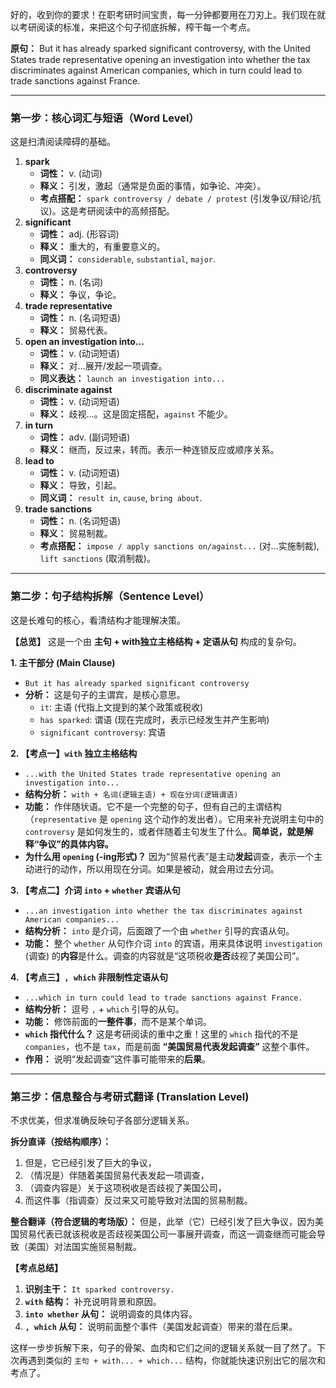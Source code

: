 好的，收到你的要求！在职考研时间宝贵，每一分钟都要用在刀刃上。我们现在就以考研阅读的标准，来把这个句子彻底拆解，榨干每一个考点。

**原句：** But it has already sparked significant controversy, with the United States trade representative opening an investigation into whether the tax discriminates against American companies, which in turn could lead to trade sanctions against France.

------



### **第一步：核心词汇与短语（Word Level）**



这是扫清阅读障碍的基础。

1. **spark**
   - **词性：** v. (动词)
   - **释义：** 引发，激起（通常是负面的事情，如争论、冲突）。
   - **考点搭配：** `spark controversy / debate / protest` (引发争议/辩论/抗议)。这是考研阅读中的高频搭配。
2. **significant**
   - **词性：** adj. (形容词)
   - **释义：** 重大的，有重要意义的。
   - **同义词：** `considerable`, `substantial`, `major`.
3. **controversy**
   - **词性：** n. (名词)
   - **释义：** 争议，争论。
4. **trade representative**
   - **词性：** n. (名词短语)
   - **释义：** 贸易代表。
5. **open an investigation into...**
   - **词性：** v. (动词短语)
   - **释义：** 对...展开/发起一项调查。
   - **同义表达：** `launch an investigation into...`
6. **discriminate against**
   - **词性：** v. (动词短语)
   - **释义：** 歧视...。这是固定搭配，`against` 不能少。
7. **in turn**
   - **词性：** adv. (副词短语)
   - **释义：** 继而，反过来，转而。表示一种连锁反应或顺序关系。
8. **lead to**
   - **词性：** v. (动词短语)
   - **释义：** 导致，引起。
   - **同义词：** `result in`, `cause`, `bring about`.
9. **trade sanctions**
   - **词性：** n. (名词短语)
   - **释义：** 贸易制裁。
   - **考点搭配：** `impose / apply sanctions on/against...` (对...实施制裁), `lift sanctions` (取消制裁)。

------



### **第二步：句子结构拆解（Sentence Level）**



这是长难句的核心，看清结构才能理解决策。

**【总览】** 这是一个由 **主句 + with独立主格结构 + 定语从句** 构成的复杂句。

**1. 主干部分 (Main Clause)**

- `But it has already sparked significant controversy`
- **分析：** 这是句子的主谓宾，是核心意思。
  - `it`: 主语 (代指上文提到的某个政策或税收)
  - `has sparked`: 谓语 (现在完成时，表示已经发生并产生影响)
  - `significant controversy`: 宾语

**2. 【考点一】`with` 独立主格结构**

- `...with the United States trade representative opening an investigation into...`
- **结构分析：** `with + 名词(逻辑主语) + 现在分词(逻辑谓语)`
- **功能：** 作伴随状语。它不是一个完整的句子，但有自己的主谓结构（`representative` 是 `opening` 这个动作的发出者）。它用来补充说明主句中的 `controversy` 是如何发生的，或者伴随着主句发生了什么。**简单说，就是解释“争议”的具体内容。**
- **为什么用 `opening` (-ing形式)？** 因为“贸易代表”是主动**发起**调查，表示一个主动进行的动作，所以用现在分词。如果是被动，就会用过去分词。

**3. 【考点二】介词 `into` + `whether` 宾语从句**

- `...an investigation into whether the tax discriminates against American companies...`
- **结构分析：** `into` 是介词，后面跟了一个由 `whether` 引导的宾语从句。
- **功能：** 整个 `whether` 从句作介词 `into` 的宾语，用来具体说明 `investigation` (调查) 的**内容**是什么。调查的内容就是“这项税收**是否**歧视了美国公司”。

**4. 【考点三】`, which` 非限制性定语从句**

- `...which in turn could lead to trade sanctions against France.`
- **结构分析：** 逗号 `,` + `which` 引导的从句。
- **功能：** 修饰前面的**一整件事**，而不是某个单词。
- **`which` 指代什么？** 这是考研阅读的重中之重！这里的 `which` 指代的不是 `companies`，也不是 `tax`，而是前面 **“美国贸易代表发起调查”** 这整个事件。
- **作用：** 说明“发起调查”这件事可能带来的**后果**。

------



### **第三步：信息整合与考研式翻译 (Translation Level)**



不求优美，但求准确反映句子各部分逻辑关系。

**拆分直译（按结构顺序）：**

1. 但是，它已经引发了巨大的争议，
2. （情况是）伴随着美国贸易代表发起一项调查，
3. （调查内容是）关于这项税收是否歧视了美国公司，
4. 而这件事（指调查）反过来又可能导致对法国的贸易制裁。

**整合翻译（符合逻辑的考场版）：** 但是，此举（它）已经引发了巨大争议，因为美国贸易代表已就该税收是否歧视美国公司一事展开调查，而这一调查继而可能会导致（美国）对法国实施贸易制裁。

**【考点总结】**

1. **识别主干：** `It sparked controversy.`
2. **`with` 结构：** 补充说明背景和原因。
3. **`into whether` 从句：** 说明调查的具体内容。
4. **`, which` 从句：** 说明前面整个事件（美国发起调查）带来的潜在后果。

这样一步步拆解下来，句子的骨架、血肉和它们之间的逻辑关系就一目了然了。下次再遇到类似的 `主句 + with... + which...` 结构，你就能快速识别出它的层次和考点了。